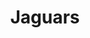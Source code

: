 ---
title: Jaguars
crosslinks:
- nfl
- Tennesseetitans
- Texans
- NFL_Draft
- Patriots
- nflstreams
- AZCardinals
- EvilLeagueOfEvil
- '2013'
- AskReddit
- CatTeamBrotherhood
- Browns
- livven
- detroitlions
- flounder19
- StLouisRams
- autotldr
- KirkCousins
- cordcutters
- DenverBroncos
---